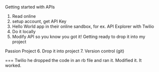 Getting started with APIs
1. Read online
  2.  setup account, get API Key
  3. Hello World app in their online sandbox, for ex. API Explorer with Twilio
4. Do it locally
5. Modify API so you know you got it! Getting ready to drop it into my project


Passion Project
6. Drop it into project 
7. Version control (git)

=== Twilio
he dropped the code in an rb file and ran it. Modified it. It worked.





